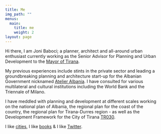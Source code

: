```yaml
---
title: Me
img_path: ""
menus:
  main:
    title: me
    weight: 2
layout: page
---
```

Hi there, I am Joni Baboci; a planner, architect and all-around urban enthusiast currently working as the Senior Advisor for Planning and Urban Development to the [Mayor of Tirana](http://www.tirana.al). 

My previous experiences include stints in the private sector and leading a groundbreaking planning and architecture start-up for the Albanian Government nicknamed [Atelier Albania](http://planifikimi.gov.al/index.php?id=a1r&L=2). I have consulted for various multilateral and cultural institutions including the World Bank and the Triennale of Milano. 

I have meddled with planning and development at different scales working on the national plan of Albania, the regional plan for the coast of the country, the regional plan for Tirana-Durres region - as well as the Development Framework for the City of Tirana [TR030](https://tirana.al/artikull/plani-i-pergjithshem-vendor).

I like [cities](https://thinkthinkthink.substack.com/), I like [books](https://www.goodreads.com/dbaboci) & I like [Twitter](https://twitter.com/dbaboci).